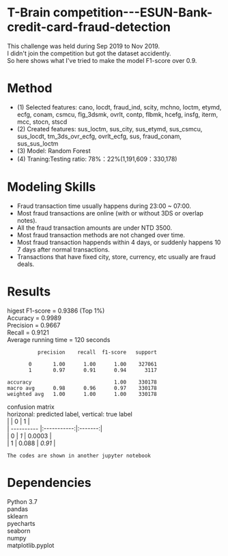 # T-Brain competition---ESUN-Bank-credit-card-fraud-detection

This challenge was held during Sep 2019 to Nov 2019.  
I didn't join the competition but got the dataset accidently.  
So here shows what I've tried to make the model F1-score over 0.9.  

# Method  
* (1) Selected features: cano, locdt, fraud_ind, scity, mchno, loctm, etymd, ecfg, conam, csmcu, flg_3dsmk, ovrlt, contp, flbmk, hcefg, insfg, iterm, mcc, stocn, stscd  
* (2) Created features: sus_loctm, sus_city, sus_etymd, sus_csmcu, sus_locdt, tm_3ds_ovr_ecfg, ovrlt_ecfg, sus, fraud_conam, sus_sus_loctm
* (3) Model: Random Forest  
* (4) Traning:Testing ratio: 78%：22%(1,191,609：330,178)  

# Modeling Skills
* Fraud transaction time usually happens during 23:00 ~ 07:00.  
* Most fraud transactions are online (with or without 3DS or overlap notes).  
* All the fraud transaction amounts are under NTD 3500.  
* Most fraud transaction methods are not changed over time.  
* Most fraud transaction happends within 4 days, or suddenly happens 10 7 days after normal transactions.  
* Transactions that have fixed city, store, currency, etc usually are fraud deals.

# Results  
higest F1-score = 0.9386 (Top 1%)  
Accuracy = 0.9989  
Precision = 0.9667  
Recall = 0.9121  
Average running time = 120 seconds  

              precision    recall  f1-score   support  
  
           0       1.00      1.00      1.00    327061  
           1       0.97      0.91      0.94      3117  
  
    accuracy                           1.00    330178  
    macro avg      0.98      0.96      0.97    330178  
    weighted avg   1.00      1.00      1.00    330178
   
  

confusion matrix  
horizonal: predicted label, vertical: true label  
|            | 0           | 1       |  
| ---------- |:-----------:|:-------:|  
| 0          | *1*         | 0.0003  |  
| 1          | 0.088       | *0.91*  |  



`The codes are shown in another jupyter notebook`  



# Dependencies  
Python 3.7  
pandas  
sklearn  
pyecharts  
seaborn  
numpy  
matplotlib.pyplot  




